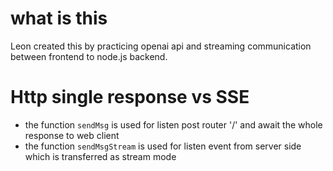 # what is this
Leon created this by practicing openai api and streaming communication between frontend to node.js backend.

# Http single response vs SSE
- the function `sendMsg` is used for listen post router '/' and await the whole response to web client
- the function `sendMsgStream` is used for listen event from server side which is transferred as stream mode
